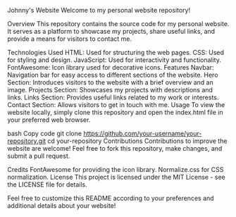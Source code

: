 Johnny's Website
Welcome to my personal website repository!

Overview
This repository contains the source code for my personal website. It serves as a platform to showcase my projects, share useful links, and provide a means for visitors to contact me.

Technologies Used
HTML: Used for structuring the web pages.
CSS: Used for styling and design.
JavaScript: Used for interactivity and functionality.
FontAwesome: Icon library used for decorative icons.
Features
Navbar: Navigation bar for easy access to different sections of the website.
Hero Section: Introduces visitors to the website with a brief overview and an image.
Projects Section: Showcases my projects with descriptions and links.
Links Section: Provides useful links related to my work or interests.
Contact Section: Allows visitors to get in touch with me.
Usage
To view the website locally, simply clone this repository and open the index.html file in your preferred web browser.

bash
Copy code
git clone https://github.com/your-username/your-repository.git
cd your-repository
Contributions
Contributions to improve the website are welcome! Feel free to fork this repository, make changes, and submit a pull request.

Credits
FontAwesome for providing the icon library.
Normalize.css for CSS normalization.
License
This project is licensed under the MIT License - see the LICENSE file for details.

Feel free to customize this README according to your preferences and additional details about your website!
